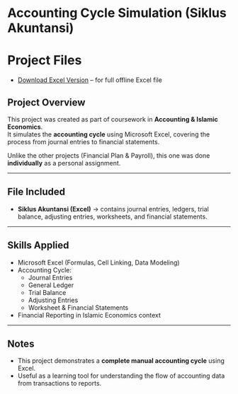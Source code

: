 # Accounting Cycle Simulation (Siklus Akuntansi)

# Project Files

- [Download Excel Version](https://drive.google.com/drive/folders/1j1zMrlC7_Xt8ho2ZQXnyXL18VoUkHBBB) – for full offline Excel file

## Project Overview
This project was created as part of coursework in **Accounting & Islamic Economics**.  
It simulates the **accounting cycle** using Microsoft Excel, covering the process from journal entries to financial statements.

Unlike the other projects (Financial Plan & Payroll), this one was done **individually** as a personal assignment.

---

## File Included
- **Siklus Akuntansi (Excel)** → contains journal entries, ledgers, trial balance, adjusting entries, worksheets, and financial statements.

---

## Skills Applied
- Microsoft Excel (Formulas, Cell Linking, Data Modeling)  
- Accounting Cycle:  
  - Journal Entries  
  - General Ledger  
  - Trial Balance  
  - Adjusting Entries  
  - Worksheet & Financial Statements  
- Financial Reporting in Islamic Economics context  

---

## Notes
- This project demonstrates a **complete manual accounting cycle** using Excel.  
- Useful as a learning tool for understanding the flow of accounting data from transactions to reports.  
